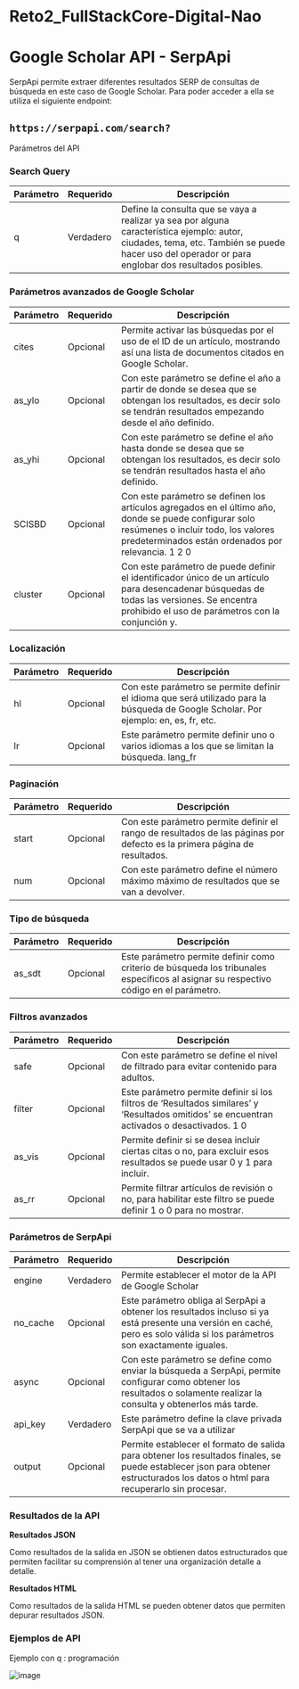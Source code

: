 # Reto2_FullStackCore-Digital-Nao

# **Google Scholar API - SerpApi**

SerpApi permite extraer diferentes resultados SERP de consultas de búsqueda en este caso de Google Scholar. Para poder acceder a ella se utiliza el siguiente endpoint:

## `https://serpapi.com/search?`

Parámetros del API

### **Search Query**

| Parámetro | Requerido | Descripción |
| --- | --- | --- |
| q | Verdadero | Define la consulta que se vaya a realizar ya sea por alguna característica ejemplo: autor, ciudades, tema, etc. También se puede hacer uso del operador or para englobar dos resultados posibles. |

### **Parámetros avanzados de Google Scholar**

| Parámetro | Requerido | Descripción |
| --- | --- | --- |
| cites | Opcional | Permite activar las búsquedas por el uso de el ID de un artículo, mostrando así una lista de documentos citados en Google Scholar. |
| as_ylo | Opcional | Con este parámetro se define el año a partir de donde se desea que se obtengan los resultados, es decir solo se tendrán resultados empezando desde el año definido. |
| as_yhi | Opcional | Con este parámetro se define el año hasta donde se desea que se obtengan los resultados, es decir solo se tendrán resultados hasta el año definido. |
| SCISBD | Opcional | Con este parámetro se definen los artículos agregados en el último año, donde se puede configurar solo resúmenes o incluir todo, los valores predeterminados están ordenados por relevancia. 1 2 0 |
| cluster | Opcional | Con este parámetro de puede definir el identificador único de un artículo para desencadenar búsquedas de todas las versiones. Se encentra prohibido el uso de parámetros con la conjunción y. |

### Localización

| Parámetro | Requerido | Descripción |
| --- | --- | --- |
| hl | Opcional | Con este parámetro se permite definir el idioma que será utilizado para la búsqueda de Google Scholar. Por ejemplo: en, es, fr, etc. |
| lr | Opcional | Este parámetro permite definir uno o varios idiomas a los que se limitan la búsqueda. lang_fr | lang_de |

### Paginación

| Parámetro | Requerido | Descripción |
| --- | --- | --- |
| start | Opcional | Con este parámetro permite definir el rango de resultados de las páginas por defecto es la primera página de resultados. |
| num | Opcional | Con este parámetro define el número máximo máximo de resultados que se van a devolver. |

### **Tipo de búsqueda**

| Parámetro | Requerido | Descripción |
| --- | --- | --- |
| as_sdt | Opcional | Este parámetro permite definir como criterio de búsqueda los tribunales específicos al asignar su respectivo código en el parámetro. |

### Filtros avanzados

| Parámetro | Requerido | Descripción |
| --- | --- | --- |
| safe | Opcional | Con este parámetro se define el nivel de filtrado para evitar contenido para adultos. |
| filter | Opcional | Este parámetro permite definir si los filtros de ‘Resultados similares’ y ‘Resultados omitidos’ se encuentran activados o desactivados. 1 0  |
| as_vis | Opcional | Permite definir si se desea incluir ciertas citas o no, para excluir esos resultados se puede usar 0 y 1 para incluir. |
| as_rr | Opcional | Permite filtrar artículos de revisión o no, para habilitar este filtro se puede definir 1 o 0 para no mostrar. |

### **Parámetros de SerpApi**

| Parámetro | Requerido | Descripción |
| --- | --- | --- |
| engine | Verdadero | Permite establecer el motor de la API de Google Scholar |
| no_cache | Opcional | Este parámetro obliga al SerpApi a obtener los resultados incluso si ya está presente una versión en caché, pero es solo válida si los parámetros son exactamente iguales. |
| async | Opcional | Con este parámetro se define como enviar la búsqueda a SerpApi, permite configurar como obtener los resultados o solamente realizar la consulta y obtenerlos más tarde. |
| api_key | Verdadero | Este parámetro define la clave privada SerpApi que se va a utilizar |
| output | Opcional | Permite establecer el formato de salida para obtener los resultados finales, se puede establecer json para obtener estructurados los datos o html para recuperarlo sin procesar. |

### **Resultados de la API**

**Resultados JSON**

Como resultados de la salida en JSON se obtienen datos estructurados que permiten facilitar su comprensión al tener una organización detalle a detalle.

**Resultados HTML**

Como resultados de la salida HTML se pueden obtener datos que permiten depurar resultados JSON.

### **Ejemplos de API**

Ejemplo con q : programación

![image](https://github.com/FreddyArreagaM/Reto2_FullStackCore-Digital-Nao/assets/127709400/e34553ec-9699-4b87-99ca-5fa9ac107de1)
